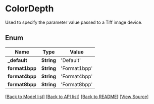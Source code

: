 # ColorDepth
Used to specify the parameter value passed to a Tiff image device.

## Enum
Name | Type | Value
------------ | ------------- | -------------
**_default** | **String** | 'Default'
**format1bpp** | **String** | 'Format1bpp'
**format4bpp** | **String** | 'Format4bpp'
**format8bpp** | **String** | 'Format8bpp'

[[Back to Model list]](../README.md#documentation-for-models) [[Back to API list]](../README.md#documentation-for-api-endpoints) [[Back to README]](../README.md) [[View Source]](../AsposePdfCloud/Models/ColorDepth.swift)

